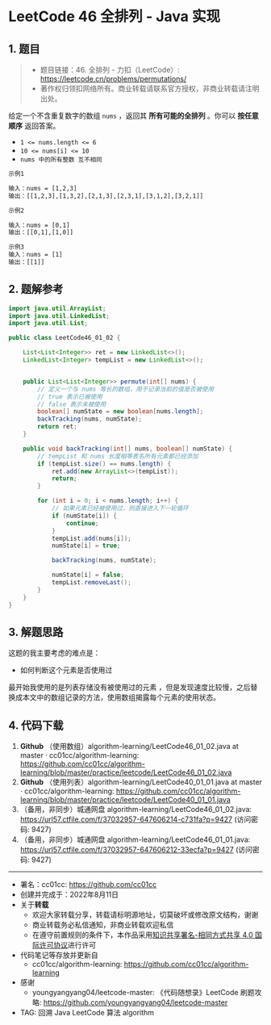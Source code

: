 # LeetCode 46 全排列 - Java 实现

## 1. 题目

> - 题目链接：46. 全排列 - 力扣（LeetCode）: <https://leetcode.cn/problems/permutations/>
> - 著作权归领扣网络所有。商业转载请联系官方授权，非商业转载请注明出处。

给定一个不含重复数字的数组 `nums` ，返回其 **所有可能的全排列** 。你可以 **按任意顺序** 返回答案。

- `1 <= nums.length <= 6`
- `10 <= nums[i] <= 10`
- `nums 中的所有整数 互不相同`

```txt
示例1

输入：nums = [1,2,3]
输出：[[1,2,3],[1,3,2],[2,1,3],[2,3,1],[3,1,2],[3,2,1]]

示例2

输入：nums = [0,1]
输出：[[0,1],[1,0]]

示例3
输入：nums = [1]
输出：[[1]]
```

## 2. 题解参考

```java
import java.util.ArrayList;
import java.util.LinkedList;
import java.util.List;

public class LeetCode46_01_02 {

    List<List<Integer>> ret = new LinkedList<>();
    LinkedList<Integer> tempList = new LinkedList<>();


    public List<List<Integer>> permute(int[] nums) {
        // 定义一个与 nums 等长的数组，用于记录当前的值是否被使用
        // true 表示已被使用
        // false 表示未被使用
        boolean[] numState = new boolean[nums.length];
        backTracking(nums, numState);
        return ret;
    }

    public void backTracking(int[] nums, boolean[] numState) {
        // tempList 和 nums 长度相等表名所有元素都已经添加
        if (tempList.size() == nums.length) {
            ret.add(new ArrayList<>(tempList));
            return;
        }

        for (int i = 0; i < nums.length; i++) {
            // 如果元素已经被使用过，则直接进入下一轮循环
            if (numState[i]) {
                continue;
            }
            tempList.add(nums[i]);
            numState[i] = true;

            backTracking(nums, numState);

            numState[i] = false;
            tempList.removeLast();
        }
    }
}
```

## 3. 解题思路

这题的我主要考虑的难点是：

- 如何判断这个元素是否使用过

最开始我使用的是列表存储没有被使用过的元素  ，但是发现速度比较慢，之后替换成本文中的数组记录的方法，使用数组揭露每个元素的使用状态。

## 4. 代码下载

1. **Github** （使用数组）algorithm-learning/LeetCode46_01_02.java at master · cc01cc/algorithm-learning: <https://github.com/cc01cc/algorithm-learning/blob/master/practice/leetcode/LeetCode46_01_02.java>
2. **Github** （使用列表）algorithm-learning/LeetCode40_01_01.java at master · cc01cc/algorithm-learning: <https://github.com/cc01cc/algorithm-learning/blob/master/practice/leetcode/LeetCode40_01_01.java>
3. （备用，非同步）城通网盘 algorithm-learning/LeetCode46_01_02.java: <https://url57.ctfile.com/f/37032957-647606214-c731fa?p=9427> (访问密码: 9427)
4. （备用，非同步）城通网盘 algorithm-learning/LeetCode46_01_01.java: <https://url57.ctfile.com/f/37032957-647606212-33ecfa?p=9427> (访问密码: 9427)

---

- 署名：cc01cc: <https://github.com/cc01cc>
- 创建并完成于：2022年8月11日
- 关于**转载**
  - 欢迎大家转载分享，转载请标明源地址，切莫破坏或修改原文结构，谢谢
  - 商业转载务必私信通知，非商业转载欢迎私信
  - 在遵守前置规则的条件下，本作品采用[知识共享署名-相同方式共享 4.0 国际许可协议](https://creativecommons.org/licenses/by-sa/4.0/legalcode.zh-Hans)进行许可
- 代码笔记等存放并更新自
  - cc01cc/algorithm-learning: <https://github.com/cc01cc/algorithm-learning>
- 感谢
  - youngyangyang04/leetcode-master: 《代码随想录》LeetCode 刷题攻略: <https://github.com/youngyangyang04/leetcode-master>
- TAG: 回溯 Java LeetCode 算法 algorithm
